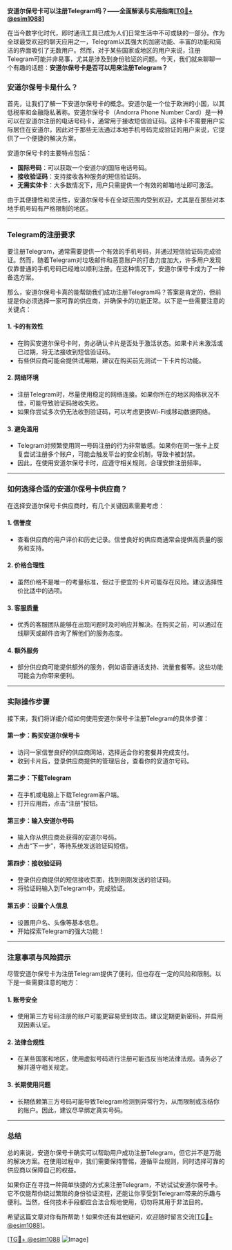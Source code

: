 **安道尔保号卡可以注册Telegram吗？——全面解读与实用指南[[TG💪+ @esim1088](https://t.me/s/esim1088)]**

在当今数字化时代，即时通讯工具已成为人们日常生活中不可或缺的一部分。作为全球最受欢迎的聊天应用之一，Telegram以其强大的加密功能、丰富的功能和简洁的界面吸引了无数用户。然而，对于某些国家或地区的用户来说，注册Telegram可能并非易事，尤其是涉及到身份验证的问题。今天，我们就来聊聊一个有趣的话题：**安道尔保号卡是否可以用来注册Telegram？**

### 安道尔保号卡是什么？

首先，让我们了解一下安道尔保号卡的概念。安道尔是一个位于欧洲的小国，以其低税率和金融隐私著称。安道尔保号卡（Andorra Phone Number Card）是一种可以在安道尔注册的电话号码卡，通常用于接收短信验证码。这种卡不需要用户实际居住在安道尔，因此对于那些无法通过本地手机号码完成验证的用户来说，它提供了一个便捷的解决方案。

安道尔保号卡的主要特点包括：
- **国际号码**：可以获取一个安道尔的国际电话号码。
- **接收验证码**：支持接收各种服务的短信验证码。
- **无需实体卡**：大多数情况下，用户只需提供一个有效的邮箱地址即可激活。

由于其便捷性和灵活性，安道尔保号卡在全球范围内受到欢迎，尤其是在那些对本地手机号码有严格限制的地区。

---

### Telegram的注册要求

要注册Telegram，通常需要提供一个有效的手机号码，并通过短信验证码完成验证。然而，随着Telegram对垃圾邮件和恶意账户的打击力度加大，许多用户发现仅靠普通的手机号码已经难以顺利注册。在这种情况下，安道尔保号卡成为了一种备选方案。

那么，安道尔保号卡真的能帮助我们成功注册Telegram吗？答案是肯定的，但前提是你必须选择一家可靠的供应商，并确保卡的功能正常。以下是一些需要注意的关键点：

#### 1. **卡的有效性**
   - 在购买安道尔保号卡时，务必确认卡片是否处于激活状态。如果卡片未激活或已过期，将无法接收到短信验证码。
   - 有些供应商可能会提供试用期，建议在购买前先测试一下卡片的功能。

#### 2. **网络环境**
   - 注册Telegram时，尽量使用稳定的网络连接。如果你所在的地区网络状况不佳，可能导致验证码接收失败。
   - 如果你尝试多次仍无法收到验证码，可以考虑更换Wi-Fi或移动数据网络。

#### 3. **避免滥用**
   - Telegram对频繁使用同一号码注册的行为非常敏感。如果你在同一张卡上反复尝试注册多个账户，可能会触发平台的安全机制，导致卡被封禁。
   - 因此，在使用安道尔保号卡时，应遵守相关规则，合理安排注册频率。

---

### 如何选择合适的安道尔保号卡供应商？

在选择安道尔保号卡供应商时，有几个关键因素需要考虑：

#### 1. **信誉度**
   - 查看供应商的用户评价和历史记录。信誉良好的供应商通常会提供高质量的服务和支持。

#### 2. **价格合理性**
   - 虽然价格不是唯一的考量标准，但过于便宜的卡片可能存在风险。建议选择性价比适中的选项。

#### 3. **客服质量**
   - 优秀的客服团队能够在出现问题时及时响应并解决。在购买之前，可以通过在线聊天或邮件咨询了解他们的服务态度。

#### 4. **额外服务**
   - 部分供应商可能提供额外的服务，例如语音通话支持、流量套餐等。这些功能可能会为你带来便利。

---

### 实际操作步骤

接下来，我们将详细介绍如何使用安道尔保号卡注册Telegram的具体步骤：

#### 第一步：购买安道尔保号卡
   - 访问一家信誉良好的供应商网站，选择适合你的套餐并完成支付。
   - 收到卡片后，登录供应商提供的管理后台，查看你的安道尔号码。

#### 第二步：下载Telegram
   - 在手机或电脑上下载Telegram客户端。
   - 打开应用后，点击“注册”按钮。

#### 第三步：输入安道尔号码
   - 输入你从供应商处获得的安道尔号码。
   - 点击“下一步”，等待系统发送验证码短信。

#### 第四步：接收验证码
   - 登录供应商提供的短信接收页面，找到刚刚发送的验证码。
   - 将验证码输入到Telegram中，完成验证。

#### 第五步：设置个人信息
   - 设置用户名、头像等基本信息。
   - 开始探索Telegram的强大功能！

---

### 注意事项与风险提示

尽管安道尔保号卡为注册Telegram提供了便利，但也存在一定的风险和限制。以下是一些需要注意的地方：

#### 1. **账号安全**
   - 使用第三方号码注册的账户可能更容易受到攻击。建议定期更新密码，并启用双因素认证。

#### 2. **法律合规性**
   - 在某些国家和地区，使用虚拟号码进行注册可能违反当地法律法规。请务必了解并遵守相关规定。

#### 3. **长期使用问题**
   - 长期依赖第三方号码可能导致Telegram检测到异常行为，从而限制或冻结你的账户。因此，建议尽早绑定真实号码。

---

### 总结

总的来说，安道尔保号卡确实可以帮助用户成功注册Telegram，但它并不是万能的解决方案。在使用过程中，我们需要保持警惕，遵循平台规则，同时选择可靠的供应商以保障自己的权益。

如果你正在寻找一种简单快捷的方式来注册Telegram，不妨试试安道尔保号卡。它不仅能帮你绕过繁琐的身份验证流程，还能让你享受到Telegram带来的乐趣与便利。当然，任何技术手段都应合法合规地使用，切勿将其用于非法目的。

希望这篇文章对你有所帮助！如果你还有其他疑问，欢迎随时留言交流[[TG💪+ @esim1088](https://t.me/s/esim1088)]。

[[TG💪+ @esim1088](https://t.me/s/esim1088) ![Image](https://i.postimg.cc/4NQfJmqS/Snipaste-2025-05-13-00-14-12.png)]